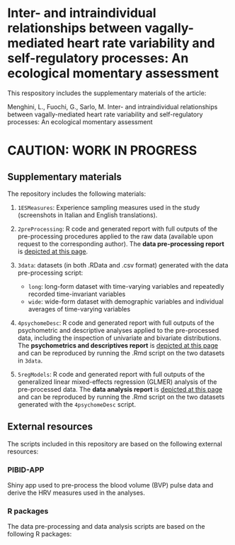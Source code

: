 # Inter- and intraindividual relationships between vagally-mediated heart rate variability and self-regulatory processes: An ecological momentary assessment
This respository includes the supplementary materials of the article:

Menghini, L., Fuochi, G., Sarlo, M. Inter- and intraindividual relationships between vagally-mediated heart rate variability and self-regulatory processes: An ecological momentary assessment

# CAUTION: WORK IN PROGRESS

## Supplementary materials
The repository includes the following materials:

1. `1ESMeasures`: Experience sampling measures used in the study (screenshots in Italian and English translations).

2. `2preProcessing`: R code and generated report with full outputs of the pre-processing procedures applied to the raw data (available upon request to the corresponding author). The **data pre-processing report** is [depicted at this page](https://Luca-Menghini.github.io/vmHRV-selfRegulation/2preProcessing/preProcessing.html).

3. `3data`: datasets (in both .RData and .csv format) generated with the data pre-processing script: 
    - `long`: long-form dataset with time-varying variables and repeatedly recorded time-invariant variables
    - `wide`: wide-form dataset with demographic variables and individual averages of time-varying variables

4. `4psychomeDesc`: R code and generated report  with full outputs of the psychometric and descriptive analyses applied to the pre-processed data, including the inspection of univariate and bivariate distributions. The **psychometrics and descriptives report** is [depicted at this page](https://Luca-Menghini/vmHRV-selfRegulation/) and can be reproduced by running the .Rmd script on the two datasets in `3data`.

5. `5regModels`: R code and generated report with full outputs of the generalized linear mixed-effects regression (GLMER) analysis of the pre-processed data. The **data analysis report** is [depicted at this page](https://Luca-Menghini/vmHRV-selfRegulation/) and can be reproduced by running the .Rmd script on the two datasets generated with the `4psychomeDesc` script.

## External resources
The scripts included in this repository are based on the following external resources:

### PIBID-APP
Shiny app used to pre-process the blood volume (BVP) pulse data and derive the HRV measures used in the analyses.

### R packages
The data pre-processing and data analysis scripts are based on the following R packages:

